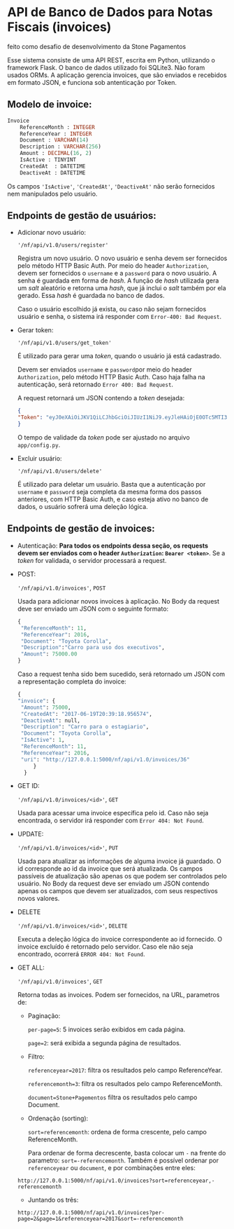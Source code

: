API de Banco de Dados para Notas Fiscais (invoices)
===================================================
feito como desafio de desenvolvimento da Stone Pagamentos

Esse sistema consiste de uma API REST, escrita em Python, utilizando o framework Flask.
O banco de dados utilizado foi SQLite3. Não foram usados ORMs.
A aplicação gerencia invoices, que são enviados e recebidos em formato JSON, e funciona sob antenticação por Token.

Modelo de invoice:
---------------------
```sql
Invoice
    ReferenceMonth : INTEGER
    ReferenceYear : INTEGER
    Document : VARCHAR(14)
    Description : VARCHAR(256)
    Amount : DECIMAL(16, 2)
    IsActive : TINYINT
    CreatedAt  : DATETIME
    DeactiveAt : DATETIME
```
Os campos `'IsActive'`, `'CreatedAt'`, `'DeactiveAt'` não serão fornecidos nem manipulados pelo usuário.

Endpoints de gestão de usuários:
-----------
+ Adicionar novo usuário:

   `'/nf/api/v1.0/users/register'`

   Registra um novo usuário. O novo usuário e senha devem ser fornecidos pelo método HTTP Basic Auth. Por meio do header `Authorization`, devem ser fornecidos o `username` e a `password` para o novo usuário. A senha é guardada em forma de *hash*. A função de *hash* utilizada gera um *salt* aleatório e retorna uma *hash*, que já inclui o *salt* também por ela gerado. Essa *hash* é guardada no banco de dados.
   
   Caso o usuário escolhido já exista, ou caso não sejam fornecidos usuário e senha, o sistema irá responder com `Error-400: Bad Request`.
   
+ Gerar token:

   `'/nf/api/v1.0/users/get_token'`

   É utilizado para gerar uma *token*, quando o usuário já está cadastrado.
   
   Devem ser enviados `username` e `password`por meio do header `Authorization`, pelo método HTTP Basic Auth. Caso haja falha na autenticação, será retornado `Error 400: Bad Request`.
   
   A request retornará um JSON contendo a *token* desejada:
   ```JSON
   {
  "Token": "eyJ0eXAiOiJKV1QiLCJhbGciOiJIUzI1NiJ9.eyJleHAiOjE0OTc5MTI3MTAsImlhdCI6MTQ5NzkxMjQxMCwidXNlciI6ImR1cGxpY2FkbyJ9.uzns_876TsswcnW0Z-kkaha86chUxDa6YKr2rV2QSV8"
   }
   ```
   O tempo de validade da *token* pode ser ajustado no arquivo `app/config.py`.
   
+ Excluir usuário:

   `'/nf/api/v1.0/users/delete'`

   É utilizado para deletar um usuário. Basta que a autenticação por `username` e `password` seja completa da mesma forma dos passos anteriores, com HTTP Basic Auth, e caso esteja ativo no banco de dados, o usuário sofrerá uma deleção lógica.

Endpoints de gestão de invoices:
-----------------------------------------
+ Autenticação:
   **Para todos os endpoints dessa seção, os requests devem ser enviados com o header `Authorization`: `Bearer <token>`**. Se a *token* for validada, o servidor processará a request.
   
+ POST:

   `'/nf/api/v1.0/invoices'`, `POST`

   Usada para adicionar novos invoices à aplicação. No Body da request deve ser enviado um JSON com o seguinte formato:
   ```python
   {
	"ReferenceMonth": 11,
	"ReferenceYear": 2016,
    "Document": "Toyota Corolla",
    "Description":"Carro para uso dos executivos",
    "Amount": 75000.00
   }
   ```
   Caso a request tenha sido bem sucedido, será retornado um JSON com a representação completa do invoice:
   ```python
   {
  "invoice": {
    "Amount": 75000,
    "CreatedAt": "2017-06-19T20:39:18.956574",
    "DeactiveAt": null,
    "Description": "Carro para o estagiario",
    "Document": "Toyota Corolla",
    "IsActive": 1,
    "ReferenceMonth": 11,
    "ReferenceYear": 2016,
    "uri": "http://127.0.0.1:5000/nf/api/v1.0/invoices/36"
        }
     }
   ```
+ GET ID:

   `'/nf/api/v1.0/invoices/<id>'`, `GET`

   Usada para acessar uma invoice específica pelo id. Caso não seja encontrada, o servidor irá responder com `Error 404: Not Found`.
+ UPDATE:

   `'/nf/api/v1.0/invoices/<id>'`, `PUT`

   Usada para atualizar as informações de alguma invoice já guardado. O id corresponde ao id da invoice que será atualizada. Os campos passíveis de atualização são apenas os que podem ser controlados pelo usuário. No Body da request deve ser enviado um JSON contendo apenas os campos que devem ser atualizados, com seus respectivos novos valores.
+ DELETE

   `'/nf/api/v1.0/invoices/<id>'`, `DELETE`

   Executa a deleção lógica do invoice correspondente ao id fornecido. O invoice excluído é retornado pelo servidor. Caso ele não seja encontrado, ocorrerá `ERROR 404: Not Found`.
+ GET ALL:

   `'/nf/api/v1.0/invoices'`, `GET`

   Retorna todas as invoices. Podem ser fornecidos, na URL, parametros de:
   + Paginação:
   
      `per-page=5`: 5 invoices serão exibidos em cada página.
      
      `page=2`: será exibida a segunda página de resultados.
   + Filtro:
   
      `referenceyear=2017`: filtra os resultados pelo campo ReferenceYear.
      
      `referencemonth=3`: filtra os resultados pelo campo ReferenceMonth.
      
      `document=Stone+Pagementos` filtra os resultados pelo campo Document.
   + Ordenação (sorting):
   
      `sort=referencemonth`: ordena de forma crescente, pelo campo ReferenceMonth.
      
      Para ordenar de forma decrescente, basta colocar um `-` na frente do parametro: `sort=-referencemonth`. Também é possível ordenar por `referenceyear` ou `document`, e por combinações entre eles:
   ```
   http://127.0.0.1:5000/nf/api/v1.0/invoices?sort=referenceyear,-referencemonth
   ```
   + Juntando os três:
   ```
   http://127.0.0.1:5000/nf/api/v1.0/invoices?per-page=2&page=1&referenceyear=2017&sort=-referencemonth
   ```
   
   